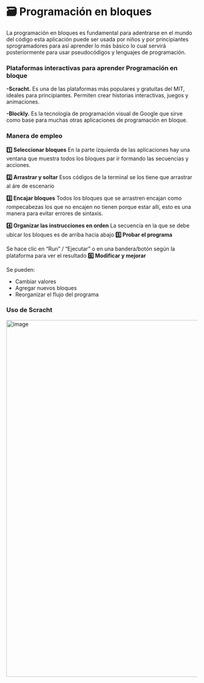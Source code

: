 # 🗃️ Programación en bloques
La programación en bloques es fundamental para adentrarse en el mundo del código 
esta aplicación puede ser usada por niños y por principiantes sprogramadores
para así aprender lo más básico lo cual servirá posteriormente para usar pseudocódigos
y lenguajes de programación.

### Plataformas interactivas para aprender Programación en bloque

**-Scracht.**  Es una de las plataformas más populares y gratuitas del MIT, ideales para principiantes. Permiten crear historias interactivas, juegos y animaciones.  

**-Blockly.**  Es la tecnología de programación visual de Google que sirve 
como base para muchas otras aplicaciones de programación en bloque.

### Manera de empleo 

**1️⃣ Seleccionar bloques**
En la parte izquierda de las aplicaciones hay una ventana que muestra todos los bloques par ir formando las secuencias y acciones.

**2️⃣ Arrastrar y soltar**
Esos códigos de la terminal se los tiene que arrastrar al áre de escenario 

**3️⃣ Encajar bloques**
Todos los bloques que se arrastren encajan como rompecabezas los que no encajen no tienen porque estar allí, esto es una manera para evitar errores de sintaxis.

**4️⃣ Organizar las instrucciones en orden**
La secuencia en la que se debe ubicar los bloques es de arriba hacia abajo 
**5️⃣ Probar el programa**

Se hace clic en “Run” / “Ejecutar” o en una bandera/botón según la plataforma para ver el resultado
**6️⃣ Modificar y mejorar**

Se pueden:
- Cambiar valores
- Agregar nuevos bloques
- Reorganizar el flujo del programa

### Uso de Scracht

<img width="1872" height="937" alt="image" src="https://github.com/user-attachments/assets/684fdb61-c0b4-4edc-9076-c3134ce59981" />




